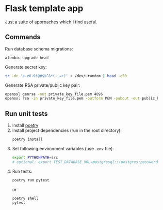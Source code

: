 # Flask template app

Just a suite of approaches which I find useful.

## Commands

Run database schema migrations:
```bash
alembic upgrade head
```

Generate secret key:
```bash
tr -dc 'a-z0-9!@#$%^&*(-_=+)' < /dev/urandom | head -c50
```

Generate RSA private/public key pair:
```bash
openssl genrsa -out private_key_file.pem 4096
openssl rsa -in private_key_file.pem -outform PEM -pubout -out public_key_file.pem
```

## Run unit tests
1. Install [poetry](https://python-poetry.org/docs/)
1. Install project dependencies (run in the root directory):
    ```bash
    poetry install
    ```
1. Set following environment variables (use `.env` file):
    ```bash
    export PYTHONPATH=src
    # optional: export TEST_DATABASE_URL=postgresql://postgres:password@localhost:port/test_db_name
    ```
1. Run tests:
    ```bash
    poetry run pytest
    ```
    or
    ```bash
    poetry shell
    pytest
    ```
